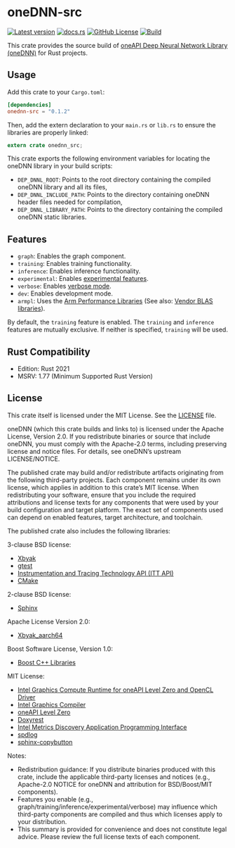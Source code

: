 # oneDNN-src

[![Latest version](https://img.shields.io/crates/v/onednn-src.svg)](https://crates.io/crates/onednn-src)
[![docs.rs](https://img.shields.io/docsrs/onednn-src)](https://docs.rs/onednn-src)
[![GitHub License](https://img.shields.io/github/license/jkawamoto/onednn-src)](https://github.com/jkawamoto/onednn-src/blob/main/LICENSE)
[![Build](https://github.com/jkawamoto/onednn-src/actions/workflows/build.yaml/badge.svg)](https://github.com/jkawamoto/onednn-src/actions/workflows/build.yaml)

This crate provides the source build of
[oneAPI Deep Neural Network Library (oneDNN)](https://github.com/uxlfoundation/oneDNN) for Rust projects.

## Usage

Add this crate to your `Cargo.toml`:

```toml
[dependencies]
onednn-src = "0.1.2"
```

Then, add the extern declaration to your `main.rs` or `lib.rs` to ensure the libraries are properly linked:

```rust
extern crate onednn_src;
```

This crate exports the following environment variables for locating the oneDNN library in your build scripts:

- `DEP_DNNL_ROOT`: Points to the root directory containing the compiled oneDNN library and all its files,
- `DEP_DNNL_INCLUDE_PATH`: Points to the directory containing oneDNN header files needed for compilation,
- `DEP_DNNL_LIBRARY_PATH`: Points to the directory containing the compiled oneDNN static libraries.

## Features

- `graph`: Enables the graph component.
- `training`: Enables training functionality.
- `inference`: Enables inference functionality.
- `experimental`: Enables [experimental features](https://uxlfoundation.github.io/oneDNN/dev_guide_experimental.html#doxid-dev-guide-experimental).
- `verbose`: Enables [verbose mode](https://uxlfoundation.github.io/oneDNN/dev_guide_verbose.html#doxid-dev-guide-verbose).
- `dev`: Enables development mode.
- `armpl`: Uses the [Arm Performance Libraries](https://developer.arm.com/tools-and-software/server-and-hpc/downloads/arm-performance-libraries) (See also: [Vendor BLAS libraries](https://uxlfoundation.github.io/oneDNN/v3.9/dev_guide_build_options.html#vendor-blas-libraries)).

By default, the `training` feature is enabled.
The `training` and `inference` features are mutually exclusive.
If neither is specified, `training` will be used.

## Rust Compatibility

- Edition: Rust 2021
- MSRV: 1.77 (Minimum Supported Rust Version)

## License

This crate itself is licensed under the MIT License. See the [LICENSE](LICENSE) file.

oneDNN (which this crate builds and links to) is licensed under the Apache License, Version 2.0. If you redistribute binaries or source that include oneDNN, you must comply with the Apache-2.0 terms, including preserving license and notice files. For details, see oneDNN’s upstream LICENSE/NOTICE.

The published crate may build and/or redistribute artifacts originating from the following third-party projects. Each component remains under its own license, which applies in addition to this crate’s MIT license. When redistributing your software, ensure that you include the required attributions and license texts for any components that were used by your build configuration and target platform. The exact set of components used can depend on enabled features, target architecture, and toolchain.

The published crate also includes the following libraries:

3-clause BSD license:

- [Xbyak](https://github.com/herumi/xbyak)
- [gtest](https://github.com/google/googletest)
- [Instrumentation and Tracing Technology API
  (ITT API)](https://github.com/intel/ittapi)
- [CMake](https://github.com/Kitware/CMake)

2-clause BSD license:

- [Sphinx](https://www.sphinx-doc.org/)

Apache License Version 2.0:

- [Xbyak_aarch64](https://github.com/fujitsu/xbyak_aarch64)

Boost Software License, Version 1.0:

- [Boost C++ Libraries](https://www.boost.org/)

MIT License:

- [Intel Graphics Compute Runtime for oneAPI Level Zero
  and OpenCL Driver](https://github.com/intel/compute-runtime)
- [Intel Graphics Compiler](https://github.com/intel/intel-graphics-compiler)
- [oneAPI Level Zero](https://github.com/oneapi-src/level-zero)
- [Doxyrest](https://github.com/vovkos/doxyrest)
- [Intel Metrics Discovery Application Programming
  Interface](https://github.com/intel/metrics-discovery)
- [spdlog](https://github.com/gabime/spdlog)
- [sphinx-copybutton](https://github.com/executablebooks/sphinx-copybutton)

Notes:

- Redistribution guidance: If you distribute binaries produced with this crate, include the applicable third-party licenses and notices (e.g., Apache-2.0 NOTICE for oneDNN and attribution for BSD/Boost/MIT components).
- Features you enable (e.g., graph/training/inference/experimental/verbose) may influence which third-party components are compiled and thus which licenses apply to your distribution.
- This summary is provided for convenience and does not constitute legal advice. Please review the full license texts of each component.
